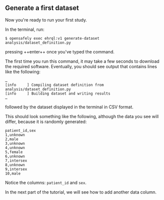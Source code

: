 ## Generate a first dataset

Now you're ready to run your first study.

In the terminal, run:

```shell-session
$ opensafely exec ehrql:v1 generate-dataset analysis/dataset_definition.py
```

pressing ++enter++ once you've typed the command.

The first time you run this command, it may take a few seconds to download the
required software. Eventually, you should see output that contains lines like the following:

```shell-session
…
[info     ] Compiling dataset definition from analysis/dataset_definition.py
[info     ] Building dataset and writing results
…
```

followed by the dataset displayed in the terminal in CSV format.

This should look something like the following,
although the data you see will differ,
because it is randomly generated:

```
patient_id,sex
1,unknown
2,male
3,unknown
4,unknown
5,female
6,unknown
7,intersex
8,unknown
9,intersex
10,male
```

Notice the columns: `patient_id` and `sex`.

In the next part of the tutorial,
we will see how to add another data column.
